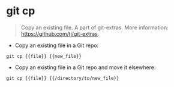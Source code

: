 # git cp

> Copy an existing file.
> A part of git-extras.
> More information: <https://github.com/tj/git-extras>.

- Copy an existing file in a Git repo:

`git cp {{file}} {{new_file}}`

- Copy an existing file in a Git repo and move it elsewhere:

`git cp {{file}} {{/directory/to/new_file}}`
